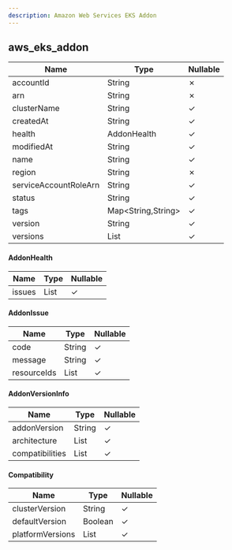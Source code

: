 ```yaml
---
description: Amazon Web Services EKS Addon
---
```

aws_eks_addon
-------------

| **Name**              | **Type**               | **Nullable** |
| --------------------- | ---------------------- | ------------ |
| accountId             | String                 | &cross;      |
| arn                   | String                 | &cross;      |
| clusterName           | String                 | &check;      |
| createdAt             | String                 | &check;      |
| health                | AddonHealth            | &check;      |
| modifiedAt            | String                 | &check;      |
| name                  | String                 | &check;      |
| region                | String                 | &cross;      |
| serviceAccountRoleArn | String                 | &check;      |
| status                | String                 | &check;      |
| tags                  | Map<String,String>     | &check;      |
| version               | String                 | &check;      |
| versions              | List<AddonVersionInfo> | &check;      |

#### AddonHealth
| **Name** | **Type**         | **Nullable** |
| -------- | ---------------- | ------------ |
| issues   | List<AddonIssue> | &check;      |

#### AddonIssue
| **Name**    | **Type**     | **Nullable** |
| ----------- | ------------ | ------------ |
| code        | String       | &check;      |
| message     | String       | &check;      |
| resourceIds | List<String> | &check;      |

#### AddonVersionInfo
| **Name**        | **Type**            | **Nullable** |
| --------------- | ------------------- | ------------ |
| addonVersion    | String              | &check;      |
| architecture    | List<String>        | &check;      |
| compatibilities | List<Compatibility> | &check;      |

#### Compatibility
| **Name**         | **Type**     | **Nullable** |
| ---------------- | ------------ | ------------ |
| clusterVersion   | String       | &check;      |
| defaultVersion   | Boolean      | &check;      |
| platformVersions | List<String> | &check;      |
